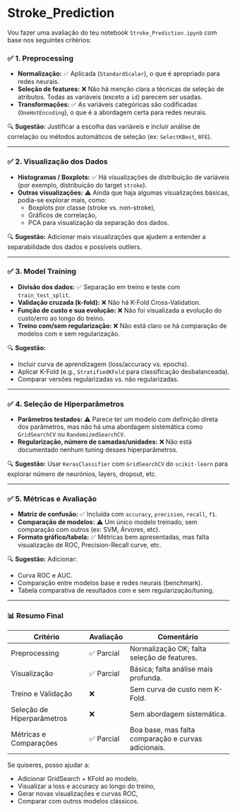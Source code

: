 # Stroke_Prediction
Vou fazer uma avaliação do teu notebook `Stroke_Prediction.ipynb` com base nos seguintes critérios:

### ✅ **1. Preprocessing**
- **Normalização:** ✅ Aplicada (`StandardScaler`), o que é apropriado para redes neurais.
- **Seleção de features:** ❌ Não há menção clara a técnicas de seleção de atributos. Todas as variáveis (exceto a `id`) parecem ser usadas.
- **Transformações:** ✅ As variáveis categóricas são codificadas (`OneHotEncoding`), o que é a abordagem certa para redes neurais.

🔍 **Sugestão:** Justificar a escolha das variáveis e incluir análise de correlação ou métodos automáticos de seleção (ex: `SelectKBest`, `RFE`).

---

### ✅ **2. Visualização dos Dados**
- **Histogramas / Boxplots:** ✅ Há visualizações de distribuição de variáveis (por exemplo, distribuição do target `stroke`).
- **Outras visualizações:** ⚠️ Ainda que haja algumas visualizações básicas, podia-se explorar mais, como:
  - Boxplots por classe (stroke vs. non-stroke),
  - Gráficos de correlação,
  - PCA para visualização da separação dos dados.

🔍 **Sugestão:** Adicionar mais visualizações que ajudem a entender a separabilidade dos dados e possíveis outliers.

---

### ✅ **3. Model Training**
- **Divisão dos dados:** ✅ Separação em treino e teste com `train_test_split`.
- **Validação cruzada (k-fold):** ❌ Não há K-Fold Cross-Validation.
- **Função de custo e sua evolução:** ❌ Não foi visualizada a evolução do custo/erro ao longo do treino.
- **Treino com/sem regularização:** ❌ Não está claro se há comparação de modelos com e sem regularização.

🔍 **Sugestão:** 
- Incluir curva de aprendizagem (loss/accuracy vs. epochs).
- Aplicar K-Fold (e.g., `StratifiedKFold` para classificação desbalanceada).
- Comparar versões regularizadas vs. não regularizadas.

---

### ✅ **4. Seleção de Hiperparâmetros**
- **Parâmetros testados:** ⚠️ Parece ter um modelo com definição direta dos parâmetros, mas não há uma abordagem sistemática como `GridSearchCV` ou `RandomizedSearchCV`.
- **Regularização, número de camadas/unidades:** ❌ Não está documentado nenhum tuning desses hiperparâmetros.

🔍 **Sugestão:** Usar `KerasClassifier` com `GridSearchCV` do `scikit-learn` para explorar número de neurónios, layers, dropout, etc.

---

### ✅ **5. Métricas e Avaliação**
- **Matriz de confusão:** ✅ Incluída com `accuracy`, `precision`, `recall`, `f1`.
- **Comparação de modelos:** ⚠️ Um único modelo treinado, sem comparação com outros (ex: SVM, Árvores, etc).
- **Formato gráfico/tabela:** ✅ Métricas bem apresentadas, mas falta visualização de ROC, Precision-Recall curve, etc.

🔍 **Sugestão:** Adicionar:
- Curva ROC e AUC.
- Comparação entre modelos base e redes neurais (benchmark).
- Tabela comparativa de resultados com e sem regularização/tuning.

---

### 📊 **Resumo Final**
| Critério                              | Avaliação   | Comentário |
|--------------------------------------|-------------|------------|
| Preprocessing                        | ✅ Parcial  | Normalização OK; falta seleção de features. |
| Visualização                         | ✅ Parcial  | Básica; falta análise mais profunda. |
| Treino e Validação                   | ❌          | Sem curva de custo nem K-Fold. |
| Seleção de Hiperparâmetros           | ❌          | Sem abordagem sistemática. |
| Métricas e Comparações               | ✅ Parcial  | Boa base, mas falta comparação e curvas adicionais. |

Se quiseres, posso ajudar a:
- Adicionar GridSearch + KFold ao modelo,
- Visualizar a loss e accuracy ao longo do treino,
- Gerar novas visualizações e curvas ROC,
- Comparar com outros modelos clássicos.

